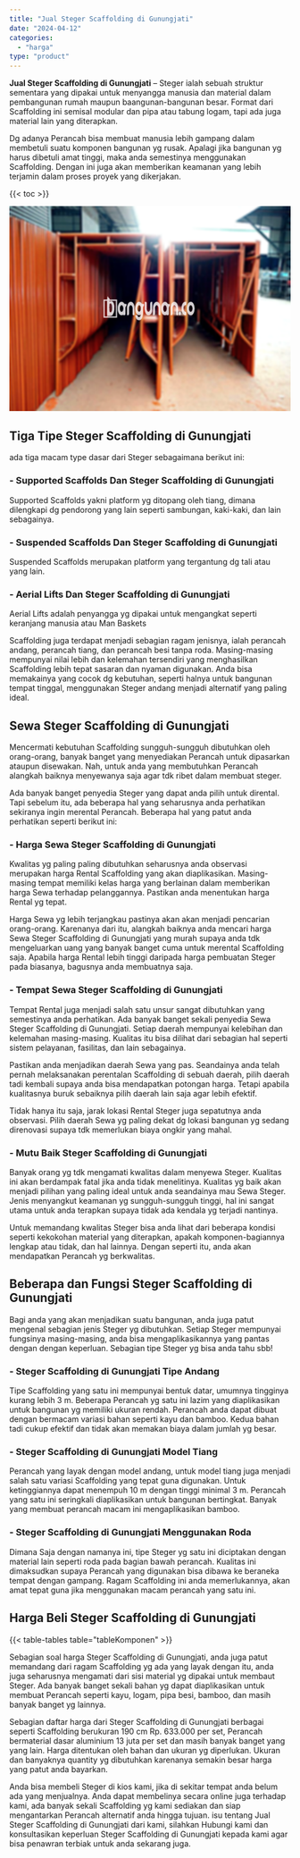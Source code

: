 ```yaml
---
title: "Jual Steger Scaffolding di Gunungjati"
date: "2024-04-12"
categories: 
  - "harga"
type: "product"
---
```


**Jual Steger Scaffolding di Gunungjati** – Steger ialah sebuah struktur sementara yang dipakai untuk menyangga manusia dan material dalam pembangunan rumah maupun baangunan-bangunan besar. Format dari Scaffolding ini semisal modular dan pipa atau tabung logam, tapi ada juga material lain yang diterapkan.

Dg adanya Perancah bisa membuat manusia lebih gampang dalam membetuli suatu komponen bangunan yg rusak. Apalagi jika bangunan yg harus dibetuli amat tinggi, maka anda semestinya menggunakan Scaffolding. Dengan ini juga akan memberikan keamanan yang lebih terjamin dalam proses proyek yang dikerjakan.

{{< toc >}}

![Jual Steger Scaffolding di Gunungjati](/images/sewa-scaffolding-steger-25.png)

## Tiga Tipe Steger Scaffolding di Gunungjati

ada tiga macam type dasar dari Steger sebagaimana berikut ini:

### \- Supported Scaffolds Dan Steger Scaffolding di Gunungjati

Supported Scaffolds yakni platform yg ditopang oleh tiang, dimana dilengkapi dg pendorong yang lain seperti sambungan, kaki-kaki, dan lain sebagainya.

### \- Suspended Scaffolds Dan Steger Scaffolding di Gunungjati

Suspended Scaffolds merupakan platform yang tergantung dg tali atau yang lain.

### \- Aerial Lifts Dan Steger Scaffolding di Gunungjati

Aerial Lifts adalah penyangga yg dipakai untuk mengangkat seperti keranjang manusia atau Man Baskets

Scaffolding juga terdapat menjadi sebagian ragam jenisnya, ialah perancah andang, perancah tiang, dan perancah besi tanpa roda. Masing-masing mempunyai nilai lebih dan kelemahan tersendiri yang menghasilkan Scaffolding lebih tepat sasaran dan nyaman digunakan. Anda bisa memakainya yang cocok dg kebutuhan, seperti halnya untuk bangunan tempat tinggal, menggunakan Steger andang menjadi alternatif yang paling ideal.

## Sewa Steger Scaffolding di Gunungjati

Mencermati kebutuhan Scaffolding sungguh-sungguh dibutuhkan oleh orang-orang, banyak banget yang menyediakan Perancah untuk dipasarkan ataupun disewakan. Nah, untuk anda yang membutuhkan Perancah alangkah baiknya menyewanya saja agar tdk ribet dalam membuat steger.

Ada banyak banget penyedia Steger yang dapat anda pilih untuk dirental. Tapi sebelum itu, ada beberapa hal yang seharusnya anda perhatikan sekiranya ingin merental Perancah. Beberapa hal yang patut anda perhatikan seperti berikut ini:

### \- Harga Sewa Steger Scaffolding di Gunungjati

Kwalitas yg paling paling dibutuhkan seharusnya anda observasi merupakan harga Rental Scaffolding yang akan diaplikasikan. Masing-masing tempat memiliki kelas harga yang berlainan dalam memberikan harga Sewa terhadap pelanggannya. Pastikan anda menentukan harga Rental yg tepat.

Harga Sewa yg lebih terjangkau pastinya akan akan menjadi pencarian orang-orang. Karenanya dari itu, alangkah baiknya anda mencari harga Sewa Steger Scaffolding di Gunungjati yang murah supaya anda tdk mengeluarkan uang yang banyak banget cuma untuk merental Scaffolding saja. Apabila harga Rental lebih tinggi daripada harga pembuatan Steger pada biasanya, bagusnya anda membuatnya saja.

### \- Tempat Sewa Steger Scaffolding di Gunungjati

Tempat Rental juga menjadi salah satu unsur sangat dibutuhkan yang semestinya anda perhatikan. Ada banyak banget sekali penyedia Sewa Steger Scaffolding di Gunungjati. Setiap daerah mempunyai kelebihan dan kelemahan masing-masing. Kualitas itu bisa dilihat dari sebagian hal seperti sistem pelayanan, fasilitas, dan lain sebagainya.

Pastikan anda menjadikan daerah Sewa yang pas. Seandainya anda telah pernah melaksanakan perentalan Scaffolding di sebuah daerah, pilih daerah tadi kembali supaya anda bisa mendapatkan potongan harga. Tetapi apabila kualitasnya buruk sebaiknya pilih daerah lain saja agar lebih efektif.

Tidak hanya itu saja, jarak lokasi Rental Steger juga sepatutnya anda observasi. Pilih daerah Sewa yg paling dekat dg lokasi bangunan yg sedang direnovasi supaya tdk memerlukan biaya ongkir yang mahal.

### \- Mutu Baik Steger Scaffolding di Gunungjati

Banyak orang yg tdk mengamati kwalitas dalam menyewa Steger. Kualitas ini akan berdampak fatal jika anda tidak menelitinya. Kualitas yg baik akan menjadi pilihan yang paling ideal untuk anda seandainya mau Sewa Steger. Jenis menyangkut keamanan yg sungguh-sungguh tinggi, hal ini sangat utama untuk anda terapkan supaya tidak ada kendala yg terjadi nantinya.

Untuk memandang kwalitas Steger bisa anda lihat dari beberapa kondisi seperti kekokohan material yang diterapkan, apakah komponen-bagiannya lengkap atau tidak, dan hal lainnya. Dengan seperti itu, anda akan mendapatkan Perancah yg berkwalitas.

## Beberapa dan Fungsi Steger Scaffolding di Gunungjati

Bagi anda yang akan menjadikan suatu bangunan, anda juga patut mengenal sebagian jenis Steger yg dibutuhkan. Setiap Steger mempunyai fungsinya masing-masing, anda bisa mengaplikasikannya yang pantas dengan dengan keperluan. Sebagian tipe Steger yg bisa anda tahu sbb!

### \- Steger Scaffolding di Gunungjati Tipe Andang

Tipe Scaffolding yang satu ini mempunyai bentuk datar, umumnya tingginya kurang lebih 3 m. Beberapa Perancah yg satu ini lazim yang diaplikasikan untuk bangunan yg memiliki ukuran rendah. Perancah anda dapat dibuat dengan bermacam variasi bahan seperti kayu dan bamboo. Kedua bahan tadi cukup efektif dan tidak akan memakan biaya dalam jumlah yg besar.

### \- Steger Scaffolding di Gunungjati Model Tiang

Perancah yang layak dengan model andang, untuk model tiang juga menjadi salah satu variasi Scaffolding yang tepat guna digunakan. Untuk ketinggiannya dapat menempuh 10 m dengan tinggi minimal 3 m. Perancah yang satu ini seringkali diaplikasikan untuk bangunan bertingkat. Banyak yang membuat perancah macam ini mengaplikasikan bamboo.

### \- Steger Scaffolding di Gunungjati Menggunakan Roda

Dimana Saja dengan namanya ini, tipe Steger yg satu ini diciptakan dengan material lain seperti roda pada bagian bawah perancah. Kualitas ini dimaksudkan supaya Perancah yang digunakan bisa dibawa ke beraneka tempat dengan gampang. Ragam Scaffolding ini anda memerlukannya, akan amat tepat guna jika menggunakan macam perancah yang satu ini.

## Harga Beli Steger Scaffolding di Gunungjati

{{< table-tables table="tableKomponen" >}}

Sebagian soal harga Steger Scaffolding di Gunungjati, anda juga patut memandang dari ragam Scaffolding yg ada yang layak dengan itu, anda juga seharusnya mengamati dari sisi material yg dipakai untuk membaut Steger. Ada banyak banget sekali bahan yg dapat diaplikasikan untuk membuat Perancah seperti kayu, logam, pipa besi, bamboo, dan masih banyak banget yg lainnya.

Sebagian daftar harga dari Steger Scaffolding di Gunungjati berbagai seperti Scaffolding berukuran 190 cm Rp. 633.000 per set, Perancah bermaterial dasar aluminium 13 juta per set dan masih banyak banget yang yang lain. Harga ditentukan oleh bahan dan ukuran yg diperlukan. Ukuran dan banyaknya quantity yg dibutuhkan karenanya semakin besar harga yang patut anda bayarkan.

Anda bisa membeli Steger di kios kami, jika di sekitar tempat anda belum ada yang menjualnya. Anda dapat membelinya secara online juga terhadap kami, ada banyak sekali Scaffolding yg kami sediakan dan siap mengantarkan Perancah alternatif anda hingga tujuan. isu tentang Jual Steger Scaffolding di Gunungjati dari kami, silahkan Hubungi kami dan konsultasikan keperluan Steger Scaffolding di Gunungjati kepada kami agar bisa penawran terbiak untuk anda sekarang juga.
